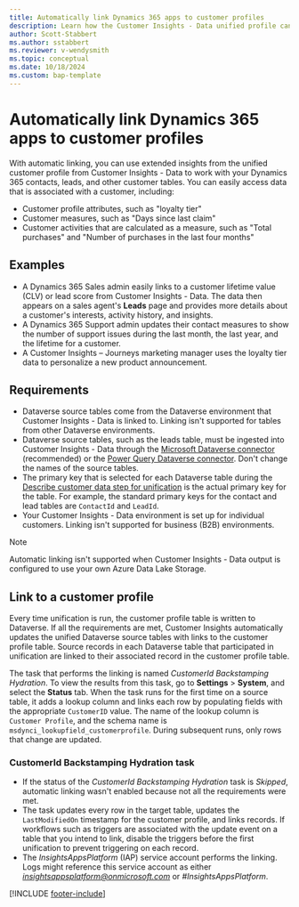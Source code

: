 ```yaml
---
title: Automatically link Dynamics 365 apps to customer profiles
description: Learn how the Customer Insights - Data unified profile can be used with other Dynamics 365 applications.
author: Scott-Stabbert
ms.author: sstabbert
ms.reviewer: v-wendysmith
ms.topic: conceptual
ms.date: 10/18/2024
ms.custom: bap-template
---
```


# Automatically link Dynamics 365 apps to customer profiles

With automatic linking, you can use extended insights from the unified customer profile from Customer Insights - Data to work with your Dynamics 365 contacts, leads, and other customer tables. You can easily access data that is associated with a customer, including:

- Customer profile attributes, such as "loyalty tier"
- Customer measures, such as "Days since last claim"
- Customer activities that are calculated as a measure, such as "Total purchases" and "Number of purchases in the last four months"

## Examples

- A Dynamics 365 Sales admin easily links to a customer lifetime value (CLV) or lead score from Customer Insights - Data. The data then appears on a sales agent's **Leads** page and provides more details about a customer's interests, activity history, and insights.
- A Dynamics 365 Support admin updates their contact measures to show the number of support issues during the last month, the last year, and the lifetime for a customer.
- A Customer Insights – Journeys marketing manager uses the loyalty tier data to personalize a new product announcement.

## Requirements

- Dataverse source tables come from the Dataverse environment that Customer Insights - Data is linked to. Linking isn't supported for tables from other Dataverse environments.
- Dataverse source tables, such as the leads table, must be ingested into Customer Insights - Data through the [Microsoft Dataverse connector](connect-dataverse.md) (recommended) or the [Power Query Dataverse connector](connect-power-query.md). Don't change the names of the source tables.
- The primary key that is selected for each Dataverse table during the [Describe customer data step for unification](data-unification-map-tables.md) is the actual primary key for the table. For example, the standard primary keys for the contact and lead tables are `ContactId` and `LeadId`.
- Your Customer Insights - Data environment is set up for individual customers. Linking isn't supported for business (B2B) environments.

> [!NOTE]
> Automatic linking isn't supported when Customer Insights - Data output is configured to use your own Azure Data Lake Storage.

## Link to a customer profile

Every time unification is run, the customer profile table is written to Dataverse. If all the requirements are met, Customer Insights automatically updates the unified Dataverse source tables with links to the customer profile table. Source records in each Dataverse table that participated in unification are linked to their associated record in the customer profile table.

The task that performs the linking is named *CustomerId Backstamping Hydration*. To view the results from this task, go to **Settings** > **System**, and select the **Status** tab. When the task runs for the first time on a source table, it adds a lookup column and links each row by populating fields with the appropriate `CustomerID` value. The name of the lookup column is `Customer Profile`, and the schema name is `msdynci_lookupfield_customerprofile`. During subsequent runs, only rows that change are updated.

### CustomerId Backstamping Hydration task

- If the status of the *CustomerId Backstamping Hydration* task is *Skipped*, automatic linking wasn't enabled because not all the requirements were met.
- The task updates every row in the target table, updates the `LastModifiedOn` timestamp for the customer profile, and links records. If workflows such as triggers are associated with the update event on a table that you intend to link, disable the triggers before the first unification to prevent triggering on each record.
- The *InsightsAppsPlatform* (IAP) service account performs the linking. Logs might reference this service account as either *insightsappsplatform@onmicrosoft.com* or *#InsightsAppsPlatform*.

[!INCLUDE [footer-include](includes/footer-banner.md)]
